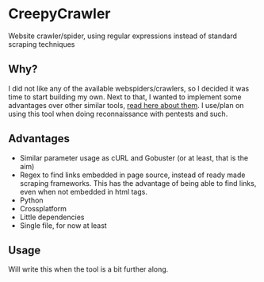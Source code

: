# CreepyCrawler
Website crawler/spider, using regular expressions instead of standard scraping techniques

## Why?
I did not like any of the available webspiders/crawlers, so I decided
it was time to start building my own. Next to that, I wanted to
implement some advantages over other similar tools,
[read here about them](#advantages).
I use/plan on using this tool when doing reconnaissance with pentests
and such.

## Advantages
* Similar parameter usage as cURL and Gobuster (or at least, that is the aim)
* Regex to find links embedded in page source, instead of ready made
  scraping frameworks. This has the advantage of being able to find
  links, even when not embedded in html tags.
* Python
* Crossplatform
* Little dependencies
* Single file, for now at least

## Usage
Will write this when the tool is a bit further along.

